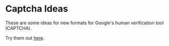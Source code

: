 # Captcha Ideas
These are some ideas for new formats for Google's human verification tool (CAPTCHA).

Try them out [here](http://www.emil-apps.github.com/captcha-ideas).

